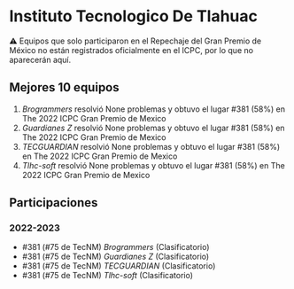 # Instituto Tecnologico De Tlahuac

:warning: Equipos que solo participaron en el Repechaje del Gran Premio de México no están registrados oficialmente en el ICPC, por lo que no aparecerán aquí.

## Mejores 10 equipos

1. _Brogrammers_ resolvió None problemas y obtuvo el lugar #381 (58%) en The 2022 ICPC Gran Premio de Mexico
1. _Guardianes Z_ resolvió None problemas y obtuvo el lugar #381 (58%) en The 2022 ICPC Gran Premio de Mexico
1. _TECGUARDIAN_ resolvió None problemas y obtuvo el lugar #381 (58%) en The 2022 ICPC Gran Premio de Mexico
1. _Tlhc-soft_ resolvió None problemas y obtuvo el lugar #381 (58%) en The 2022 ICPC Gran Premio de Mexico

## Participaciones

### 2022-2023

- #381 (#75 de TecNM) _Brogrammers_ (Clasificatorio)
- #381 (#75 de TecNM) _Guardianes Z_ (Clasificatorio)
- #381 (#75 de TecNM) _TECGUARDIAN_ (Clasificatorio)
- #381 (#75 de TecNM) _Tlhc-soft_ (Clasificatorio)



